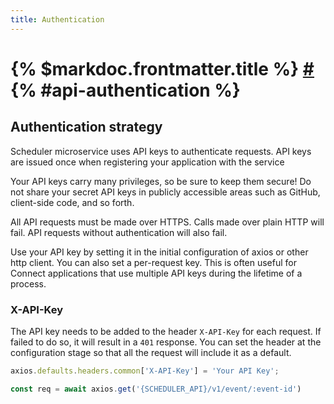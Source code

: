 ```yaml
---
title: Authentication
---
```


# {% $markdoc.frontmatter.title %}  [\#](#api-authentication) {% #api-authentication %}

## Authentication strategy
Scheduler microservice uses API keys to authenticate requests. API keys are issued once when registering your application with the service

Your API keys carry many privileges, so be sure to keep them secure! Do not share your secret API keys in publicly accessible areas such as GitHub, client-side code, and so forth.

All API requests must be made over HTTPS. Calls made over plain HTTP will fail. API requests without authentication will also fail.

Use your API key by setting it in the initial configuration of axios or other http client. You can also set a per-request key. This is often useful for Connect applications that use multiple API keys during the lifetime of a process.

### X-API-Key

The API key needs to be added to the header `X-API-Key` for each request. If failed to do so, it will result in a `401` response. You can set the header at the configuration stage so that all the request will include it as a default.

```js
axios.defaults.headers.common['X-API-Key'] = 'Your API Key';

const req = await axios.get('{SCHEDULER_API}/v1/event/:event-id')
```


